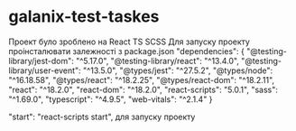 # galanix-test-taskes

Проект було зроблено на React TS SCSS
Для запуску проекту проінсталювати залежності з package.json
"dependencies": {
    "@testing-library/jest-dom": "^5.17.0",
    "@testing-library/react": "^13.4.0",
    "@testing-library/user-event": "^13.5.0",
    "@types/jest": "^27.5.2",
    "@types/node": "^16.18.58",
    "@types/react": "^18.2.25",
    "@types/react-dom": "^18.2.11",
    "react": "^18.2.0",
    "react-dom": "^18.2.0",
    "react-scripts": "5.0.1",
    "sass": "^1.69.0",
    "typescript": "^4.9.5",
    "web-vitals": "^2.1.4"
  }

  "start": "react-scripts start",
для запуску проекту 
